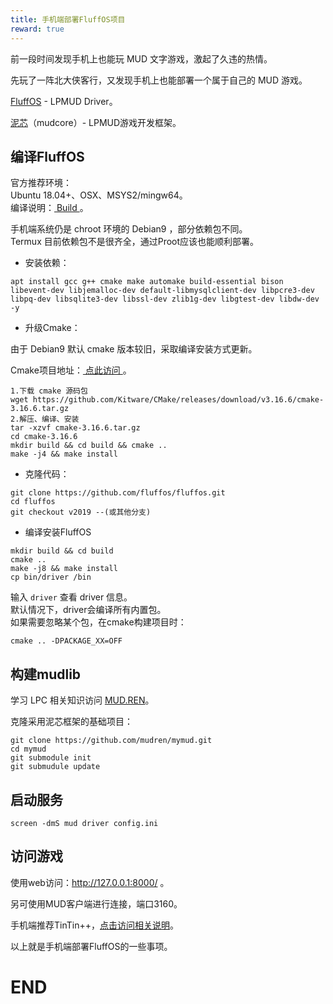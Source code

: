 ```yaml
---
title: 手机端部署FluffOS项目
reward: true
---
```


前一段时间发现手机上也能玩 MUD 文字游戏，激起了久违的热情。

先玩了一阵北大侠客行，又发现手机上也能部署一个属于自己的 MUD 游戏。

[FluffOS](https://github.com/fluffos/fluffos) - LPMUD Driver。

[泥芯](https://github.com/oiuv/mudcore)（mudcore）- LPMUD游戏开发框架。

<!--more-->

## 编译FluffOS

官方推荐环境：  
Ubuntu 18.04+、OSX、MSYS2/mingw64。  
编译说明：[ Build ](https://www.fluffos.info/build.html)。

手机端系统仍是 chroot 环境的 Debian9 ，部分依赖包不同。   
Termux 目前依赖包不是很齐全，通过Proot应该也能顺利部署。 

- 安装依赖： 
 
```
apt install gcc g++ cmake make automake build-essential bison libevent-dev libjemalloc-dev default-libmysqlclient-dev libpcre3-dev libpq-dev libsqlite3-dev libssl-dev zlib1g-dev libgtest-dev libdw-dev -y
```

- 升级Cmake：

由于 Debian9 默认 cmake 版本较旧，采取编译安装方式更新。

Cmake项目地址：[ 点此访问 ](https://github.com/Kitware/CMake/releases)。

```
1.下载 cmake 源码包
wget https://github.com/Kitware/CMake/releases/download/v3.16.6/cmake-3.16.6.tar.gz
2.解压、编译、安装
tar -xzvf cmake-3.16.6.tar.gz
cd cmake-3.16.6
mkdir build && cd build && cmake ..
make -j4 && make install
```

- 克隆代码： 

```
git clone https://github.com/fluffos/fluffos.git
cd fluffos
git checkout v2019 --(或其他分支)
````

- 编译安装FluffOS

```
mkdir build && cd build
cmake ..
make -j8 && make install
cp bin/driver /bin
```

输入 `driver` 查看 driver 信息。  
默认情况下，driver会编译所有内置包。  
如果需要忽略某个包，在cmake构建项目时：  

```
cmake .. -DPACKAGE_XX=OFF
```  
## 构建mudlib

学习 LPC 相关知识访问 [MUD.REN](https://bbs.mud.ren/)。

克隆采用泥芯框架的基础项目：
```
git clone https://github.com/mudren/mymud.git
cd mymud
git submodule init
git submudule update
```

## 启动服务

```
screen -dmS mud driver config.ini
```

## 访问游戏

使用web访问：http://127.0.0.1:8000/ 。

另可使用MUD客户端进行连接，端口3160。

手机端推荐TinTin++，[点击访问相关说明](https://github.com/zixijian/tt)。

以上就是手机端部署FluffOS的一些事项。

# END